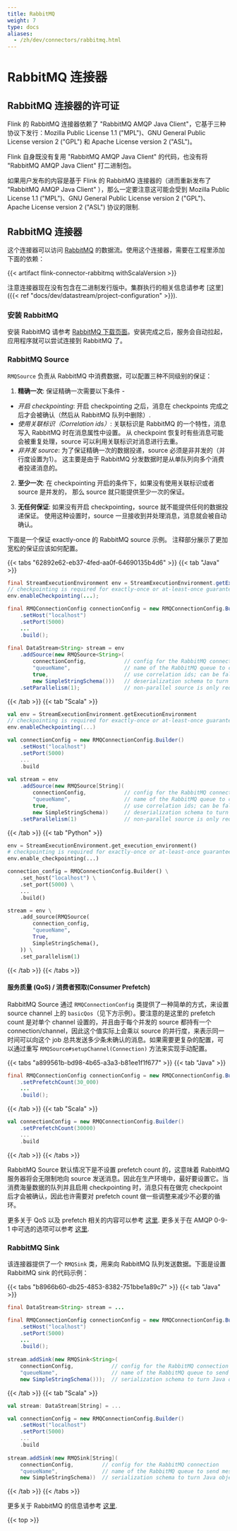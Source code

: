 ```yaml
---
title: RabbitMQ
weight: 7
type: docs
aliases:
  - /zh/dev/connectors/rabbitmq.html
---
```

<!--
Licensed to the Apache Software Foundation (ASF) under one
or more contributor license agreements.  See the NOTICE file
distributed with this work for additional information
regarding copyright ownership.  The ASF licenses this file
to you under the Apache License, Version 2.0 (the
"License"); you may not use this file except in compliance
with the License.  You may obtain a copy of the License at

  http://www.apache.org/licenses/LICENSE-2.0

Unless required by applicable law or agreed to in writing,
software distributed under the License is distributed on an
"AS IS" BASIS, WITHOUT WARRANTIES OR CONDITIONS OF ANY
KIND, either express or implied.  See the License for the
specific language governing permissions and limitations
under the License.
-->

# RabbitMQ 连接器

## RabbitMQ 连接器的许可证

Flink 的 RabbitMQ 连接器依赖了 "RabbitMQ AMQP Java Client"，它基于三种协议下发行：Mozilla Public License 1.1 ("MPL")、GNU General Public License version 2 ("GPL") 和 Apache License version 2 ("ASL")。

Flink 自身既没有复用 "RabbitMQ AMQP Java Client" 的代码，也没有将 "RabbitMQ AMQP Java Client" 打二进制包。

如果用户发布的内容是基于 Flink 的 RabbitMQ 连接器的（进而重新发布了 "RabbitMQ AMQP Java Client" ），那么一定要注意这可能会受到 Mozilla Public License 1.1 ("MPL")、GNU General Public License version 2 ("GPL")、Apache License version 2 ("ASL") 协议的限制.

## RabbitMQ 连接器

这个连接器可以访问 [RabbitMQ](http://www.rabbitmq.com/) 的数据流。使用这个连接器，需要在工程里添加下面的依赖：

{{< artifact flink-connector-rabbitmq withScalaVersion >}}

注意连接器现在没有包含在二进制发行版中。集群执行的相关信息请参考 [这里]({{< ref "docs/dev/datastream/project-configuration" >}}).

### 安装 RabbitMQ
安装 RabbitMQ 请参考 [RabbitMQ 下载页面](http://www.rabbitmq.com/download.html)。安装完成之后，服务会自动拉起，应用程序就可以尝试连接到 RabbitMQ 了。

### RabbitMQ Source

`RMQSource` 负责从 RabbitMQ 中消费数据，可以配置三种不同级别的保证：

1. **精确一次**: 保证精确一次需要以下条件 -
 - *开启 checkpointing*: 开启 checkpointing 之后，消息在 checkpoints 
 完成之后才会被确认（然后从 RabbitMQ 队列中删除）.
 - *使用关联标识（Correlation ids）*: 关联标识是 RabbitMQ 的一个特性，消息写入 RabbitMQ 时在消息属性中设置。
 从 checkpoint 恢复时有些消息可能会被重复处理，source 可以利用关联标识对消息进行去重。
 - *非并发 source*: 为了保证精确一次的数据投递，source 必须是非并发的（并行度设置为1）。
  这主要是由于 RabbitMQ 分发数据时是从单队列向多个消费者投递消息的。

2. **至少一次**:  在 checkpointing 开启的条件下，如果没有使用关联标识或者 source 是并发的，
那么 source 就只能提供至少一次的保证。

3. **无任何保证**: 如果没有开启 checkpointing，source 就不能提供任何的数据投递保证。
使用这种设置时，source 一旦接收到并处理消息，消息就会被自动确认。

下面是一个保证 exactly-once 的 RabbitMQ source 示例。 注释部分展示了更加宽松的保证应该如何配置。

{{< tabs "62892e62-eb37-4fed-aa0f-64690135b4d6" >}}
{{< tab "Java" >}}
```java
final StreamExecutionEnvironment env = StreamExecutionEnvironment.getExecutionEnvironment();
// checkpointing is required for exactly-once or at-least-once guarantees
env.enableCheckpointing(...);

final RMQConnectionConfig connectionConfig = new RMQConnectionConfig.Builder()
    .setHost("localhost")
    .setPort(5000)
    ...
    .build();
    
final DataStream<String> stream = env
    .addSource(new RMQSource<String>(
        connectionConfig,            // config for the RabbitMQ connection
        "queueName",                 // name of the RabbitMQ queue to consume
        true,                        // use correlation ids; can be false if only at-least-once is required
        new SimpleStringSchema()))   // deserialization schema to turn messages into Java objects
    .setParallelism(1);              // non-parallel source is only required for exactly-once
```
{{< /tab >}}
{{< tab "Scala" >}}
```scala
val env = StreamExecutionEnvironment.getExecutionEnvironment
// checkpointing is required for exactly-once or at-least-once guarantees
env.enableCheckpointing(...)

val connectionConfig = new RMQConnectionConfig.Builder()
    .setHost("localhost")
    .setPort(5000)
    ...
    .build
    
val stream = env
    .addSource(new RMQSource[String](
        connectionConfig,            // config for the RabbitMQ connection
        "queueName",                 // name of the RabbitMQ queue to consume
        true,                        // use correlation ids; can be false if only at-least-once is required
        new SimpleStringSchema))     // deserialization schema to turn messages into Java objects
    .setParallelism(1)               // non-parallel source is only required for exactly-once
```
{{< /tab >}}
{{< tab "Python" >}}
```python
env = StreamExecutionEnvironment.get_execution_environment()
# checkpointing is required for exactly-once or at-least-once guarantees
env.enable_checkpointing(...)

connection_config = RMQConnectionConfig.Builder() \
    .set_host("localhost") \
    .set_port(5000) \
    ...
    .build()

stream = env \
    .add_source(RMQSource(
        connection_config,
        "queueName",
        True,
        SimpleStringSchema(),
    )) \
    .set_parallelism(1)
```
{{< /tab >}}
{{< /tabs >}}

#### 服务质量 (QoS) / 消费者预取(Consumer Prefetch)

RabbitMQ Source 通过 `RMQConnectionConfig` 类提供了一种简单的方式，来设置 source channel 上的 `basicQos`（见下方示例）。要注意的是这里的 prefetch count 是对单个 channel 设置的，并且由于每个并发的 source 都持有一个 connection/channel，因此这个值实际上会乘以 source 的并行度，来表示同一时间可以向这个 job 总共发送多少条未确认的消息。如果需要更复杂的配置，可以通过重写 `RMQSource#setupChannel(Connection)` 方法来实现手动配置。

{{< tabs "a899561b-bd98-4b65-a3a3-b81ee1f1f677" >}}
{{< tab "Java" >}}
```java
final RMQConnectionConfig connectionConfig = new RMQConnectionConfig.Builder()
    .setPrefetchCount(30_000)
    ...
    .build();

```
{{< /tab >}}
{{< tab "Scala" >}}
```scala
val connectionConfig = new RMQConnectionConfig.Builder()
    .setPrefetchCount(30000)
    ...
    .build
```
{{< /tab >}}
{{< /tabs >}}

RabbitMQ Source 默认情况下是不设置 prefetch count 的，这意味着 RabbitMQ 服务器将会无限制地向 source 发送消息。因此在生产环境中，最好要设置它。当消费海量数据的队列并且启用 checkpointing 时，消息只有在做完 checkpoint 后才会被确认，因此也许需要对 prefetch count 做一些调整来减少不必要的循环。

更多关于 QoS 以及 prefetch 相关的内容可以参考 [这里](https://www.rabbitmq.com/confirms.html#channel-qos-prefetch).
更多关于在 AMQP 0-9-1 中可选的选项可以参考 [这里](https://www.rabbitmq.com/consumer-prefetch.html).

### RabbitMQ Sink
该连接器提供了一个 `RMQSink` 类，用来向 RabbitMQ 队列发送数据。下面是设置 RabbitMQ sink 的代码示例：

{{< tabs "b8966b60-db25-4853-8382-751bbe1a89c7" >}}
{{< tab "Java" >}}
```java
final DataStream<String> stream = ...

final RMQConnectionConfig connectionConfig = new RMQConnectionConfig.Builder()
    .setHost("localhost")
    .setPort(5000)
    ...
    .build();
    
stream.addSink(new RMQSink<String>(
    connectionConfig,            // config for the RabbitMQ connection
    "queueName",                 // name of the RabbitMQ queue to send messages to
    new SimpleStringSchema()));  // serialization schema to turn Java objects to messages
```
{{< /tab >}}
{{< tab "Scala" >}}
```scala
val stream: DataStream[String] = ...

val connectionConfig = new RMQConnectionConfig.Builder()
    .setHost("localhost")
    .setPort(5000)
    ...
    .build
    
stream.addSink(new RMQSink[String](
    connectionConfig,         // config for the RabbitMQ connection
    "queueName",              // name of the RabbitMQ queue to send messages to
    new SimpleStringSchema))  // serialization schema to turn Java objects to messages
```
{{< /tab >}}
{{< /tabs >}}

更多关于 RabbitMQ 的信息请参考 [这里](http://www.rabbitmq.com/).

{{< top >}}
